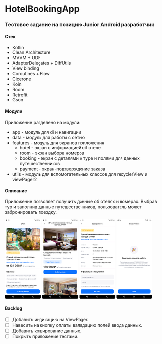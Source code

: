 # HotelBookingApp

### Тестовое задание на позицию Junior Android разработчик

#### Стек

- Kotlin
- Clean Architecture
- MVVM + UDF
- AdapterDelegates + DiffUtils
- View binding
- Coroutines + Flow
- Cicerone
- Koin
- Room
- Retrofit
- Gson

#### Модули

Приложение разделено на модули:
- app - модуль для di и навигации
- data - модуль для работы с сетью
- features - модуль для экранов приложения
    - hotel - экран с информацией об отеле
    - room - экран выбора номеров
    - booking - экран с деталями о туре и полями для данных путешественников
    - payment - экран-подтверждение заказа
- utils - модуль для вспомогательных классов для recyclerView и viewPager2

#### Описание

<p>
  Приложение позволяет получить данные об отелях и номерах. Выбрав тур и заполнив данные путешественников, пользователь может забронировать поездку.
</p>

<p>  
    <img src="./screenshots/HotelScreen.png" alt="hotel_screen" width="23%" height="auto">
    <img src="./screenshots/RoomScreen.png" alt="room_screen" width="23%" height="auto">
    <img src="./screenshots/BookingScreen.png" alt="booking_screen" width="23%" height="auto">
    <img src="./screenshots/PaymentScreen.png" alt="payment_screen" width="23%" height="auto">
</p>

#### Backlog
- [ ] Добавить индикацию на ViewPager.
- [ ] Навесить на кнопку оплаты валидацию полей ввода данных.
- [ ] Добавить кэширование данных.
- [ ] Покрыть приложение тестами.
